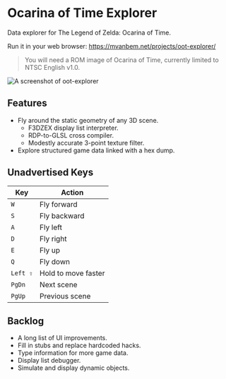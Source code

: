 # Ocarina of Time Explorer
Data explorer for The Legend of Zelda: Ocarina of Time.

Run it in your web browser: https://mvanbem.net/projects/oot-explorer/

> You will need a ROM image of Ocarina of Time, currently limited to NTSC English v1.0.

![A screenshot of oot-explorer](https://mvanbem.net/projects/oot-explorer/screenshot.png)

## Features

- Fly around the static geometry of any 3D scene.
    - F3DZEX display list interpreter.
    - RDP-to-GLSL cross compiler.
    - Modestly accurate 3-point texture filter.
- Explore structured game data linked with a hex dump.

## Unadvertised Keys

Key | Action
---|---
`W` | Fly forward
`S` | Fly backward
`A` | Fly left
`D` | Fly right
`E` | Fly up
`Q` | Fly down
`Left ⇧` | Hold to move faster
`PgDn` | Next scene
`PgUp` | Previous scene

## Backlog

- A long list of UI improvements.
- Fill in stubs and replace hardcoded hacks.
- Type information for more game data.
- Display list debugger.
- Simulate and display dynamic objects.
